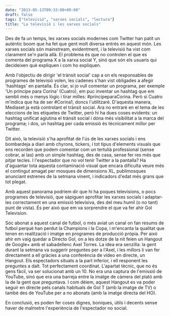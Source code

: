 ```yaml
---
date: "2013-05-13T09:33:00+00:00"
draft: false
tags: ["televisió", "xarxes socials", "lectura"]
title: "La televisió i les xarxes socials"
---
```

Des de fa un temps, les xarxes socials modernes com Twitter han patit un autèntic boom que ha fet que gent molt diversa entrés en aquest món. Les xarxes socials són mainstream, evidentment, i la televisió ha vist com clarament se'n parla allà. El problema és que no controlen el que es comenta del programa X a la xarxa social Y, sinó que són els usuaris qui decideixen què expliquen i com ho expliquen. 

Amb l'objectiu de dirigir 'el trànsit social' cap a on els responsables de programes de televisió volen, les cadenes s'han vist obligades a afegir 'hashtags' en pantalla. És clar, si jo vull comentar un programa, per exemple 'Un príncipe para Corina' (Cuatro), em puc inventar un hashtag que em sembli més o menys lògic i tirar milles: #príncipeparaCorina. Però si Cuatro m'indica que ha de ser #Corina1, doncs l'utilitzaré. D'aquesta manera, Mediaset ja està controlant el trànsit social. Ara no entraré en el tema de les eleccions de les etiquetes de Twitter, però hi ha dues coses evidents: un hashtag unificat aglutina el trànsit social i dóna més visibilitat a la marca del programa; i dos, un hashtag per cada emissió és tècnicament millor per Twitter.

Dit això, la televisió s'ha aprofitat de l'ús de les xarxes socials i ens bombardeja a diari amb chyrons, tickers, i tot tipus d'elements visuals que ens recorden que podem comentar com un tertulià professional (sense cobrar, ai las) amb un simple hashtag, des de casa, sense fer res més que pitjar tecles. I l'espectador que no vol tenir Twitter a la pantalla? Ha d'aguantar tota aquesta contaminació visual que encara dificulta veure més el contingut amagat per mosques de dimensions XL, publimosques anunciant estrenes de la setmana vinent, i indicadors d'edat més grans que tot plegat. 

Amb aquest panorama podríem dir que hi ha poques televisions, o pocs programes de televisió, que sàpiguen aprofitar les xarxes socials i adaptar-les correctament en una emissió televisiva, des del meu humil (o no tant) punt de vista). És per això que em va sorprendre el que va fer ahir Gol Television. 

Sóc abonat a aquest canal de futbol, o més aviat un canal on fan resums de futbol perquè han perdut la Champions i la Copa, i m'encanta la qualitat que tenen en realització i imatge en programes de producció pròpia. Per això ahir em vaig quedar a Directo Gol, on a les dotze de la nit feien un Hangout de Google+ amb el sabadellenc Axel Torres. La idea era senzilla: la gent durant la setmana va suggerir preguntes per a l'Axel, i les millors li van fer directament a ell gràcies a una conferència de vídeo en directe, un Hangout. Els espectadors situats a la part inferior, i ell responent les preguntes a dalt. Tot perfectament coordinat. L'apartat tècnic, que no és gens fàcil, va ser solucionat amb un 10. No era una captura de l'emissió de YouTube, sinó que era una barreja entre la imatge de càmera del plató amb la de la gent que preguntava. I com dèiem, aquest Hangout es va poder seguir en directe pels canals habituals de Gol T (amb la imatge de TV) o també des de YouTube per a no abonats (amb la imatge directa del HO).

En conclusió, es poden fer coses dignes, boniques, útils i decents sense haver de malmetre l'experiència de l'espectador no social.